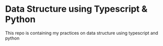 # Data Structure using Typescript & Python

This repo is containing my practices on data structure using typescript and python
